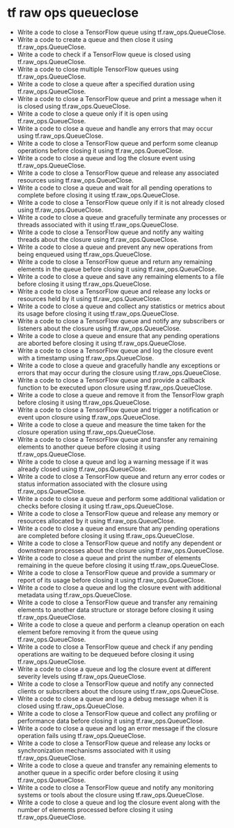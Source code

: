 # tf raw ops queueclose

- Write a code to close a TensorFlow queue using tf.raw_ops.QueueClose.
- Write a code to create a queue and then close it using tf.raw_ops.QueueClose.
- Write a code to check if a TensorFlow queue is closed using tf.raw_ops.QueueClose.
- Write a code to close multiple TensorFlow queues using tf.raw_ops.QueueClose.
- Write a code to close a queue after a specified duration using tf.raw_ops.QueueClose.
- Write a code to close a TensorFlow queue and print a message when it is closed using tf.raw_ops.QueueClose.
- Write a code to close a queue only if it is open using tf.raw_ops.QueueClose.
- Write a code to close a queue and handle any errors that may occur using tf.raw_ops.QueueClose.
- Write a code to close a TensorFlow queue and perform some cleanup operations before closing it using tf.raw_ops.QueueClose.
- Write a code to close a queue and log the closure event using tf.raw_ops.QueueClose.
- Write a code to close a TensorFlow queue and release any associated resources using tf.raw_ops.QueueClose.
- Write a code to close a queue and wait for all pending operations to complete before closing it using tf.raw_ops.QueueClose.
- Write a code to close a TensorFlow queue only if it is not already closed using tf.raw_ops.QueueClose.
- Write a code to close a queue and gracefully terminate any processes or threads associated with it using tf.raw_ops.QueueClose.
- Write a code to close a TensorFlow queue and notify any waiting threads about the closure using tf.raw_ops.QueueClose.
- Write a code to close a queue and prevent any new operations from being enqueued using tf.raw_ops.QueueClose.
- Write a code to close a TensorFlow queue and return any remaining elements in the queue before closing it using tf.raw_ops.QueueClose.
- Write a code to close a queue and save any remaining elements to a file before closing it using tf.raw_ops.QueueClose.
- Write a code to close a TensorFlow queue and release any locks or resources held by it using tf.raw_ops.QueueClose.
- Write a code to close a queue and collect any statistics or metrics about its usage before closing it using tf.raw_ops.QueueClose.
- Write a code to close a TensorFlow queue and notify any subscribers or listeners about the closure using tf.raw_ops.QueueClose.
- Write a code to close a queue and ensure that any pending operations are aborted before closing it using tf.raw_ops.QueueClose.
- Write a code to close a TensorFlow queue and log the closure event with a timestamp using tf.raw_ops.QueueClose.
- Write a code to close a queue and gracefully handle any exceptions or errors that may occur during the closure using tf.raw_ops.QueueClose.
- Write a code to close a TensorFlow queue and provide a callback function to be executed upon closure using tf.raw_ops.QueueClose.
- Write a code to close a queue and remove it from the TensorFlow graph before closing it using tf.raw_ops.QueueClose.
- Write a code to close a TensorFlow queue and trigger a notification or event upon closure using tf.raw_ops.QueueClose.
- Write a code to close a queue and measure the time taken for the closure operation using tf.raw_ops.QueueClose.
- Write a code to close a TensorFlow queue and transfer any remaining elements to another queue before closing it using tf.raw_ops.QueueClose.
- Write a code to close a queue and log a warning message if it was already closed using tf.raw_ops.QueueClose.
- Write a code to close a TensorFlow queue and return any error codes or status information associated with the closure using tf.raw_ops.QueueClose.
- Write a code to close a queue and perform some additional validation or checks before closing it using tf.raw_ops.QueueClose.
- Write a code to close a TensorFlow queue and release any memory or resources allocated by it using tf.raw_ops.QueueClose.
- Write a code to close a queue and ensure that any pending operations are completed before closing it using tf.raw_ops.QueueClose.
- Write a code to close a TensorFlow queue and notify any dependent or downstream processes about the closure using tf.raw_ops.QueueClose.
- Write a code to close a queue and print the number of elements remaining in the queue before closing it using tf.raw_ops.QueueClose.
- Write a code to close a TensorFlow queue and provide a summary or report of its usage before closing it using tf.raw_ops.QueueClose.
- Write a code to close a queue and log the closure event with additional metadata using tf.raw_ops.QueueClose.
- Write a code to close a TensorFlow queue and transfer any remaining elements to another data structure or storage before closing it using tf.raw_ops.QueueClose.
- Write a code to close a queue and perform a cleanup operation on each element before removing it from the queue using tf.raw_ops.QueueClose.
- Write a code to close a TensorFlow queue and check if any pending operations are waiting to be dequeued before closing it using tf.raw_ops.QueueClose.
- Write a code to close a queue and log the closure event at different severity levels using tf.raw_ops.QueueClose.
- Write a code to close a TensorFlow queue and notify any connected clients or subscribers about the closure using tf.raw_ops.QueueClose.
- Write a code to close a queue and log a debug message when it is closed using tf.raw_ops.QueueClose.
- Write a code to close a TensorFlow queue and collect any profiling or performance data before closing it using tf.raw_ops.QueueClose.
- Write a code to close a queue and log an error message if the closure operation fails using tf.raw_ops.QueueClose.
- Write a code to close a TensorFlow queue and release any locks or synchronization mechanisms associated with it using tf.raw_ops.QueueClose.
- Write a code to close a queue and transfer any remaining elements to another queue in a specific order before closing it using tf.raw_ops.QueueClose.
- Write a code to close a TensorFlow queue and notify any monitoring systems or tools about the closure using tf.raw_ops.QueueClose.
- Write a code to close a queue and log the closure event along with the number of elements processed before closing it using tf.raw_ops.QueueClose.